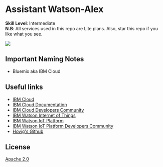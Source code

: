 # Assistant Watson-Alex

**__Skill Level__**: Intermediate
<br>**__N.B__**: All services used in this repo are Lite plans. Also, star this repo if you like what you see.


![](https://raw.githubusercontent.com/hovig/mic-sts-nlu-weather-tone-analyzer/master/img/mic-audio-full-code.png)

## Important Naming Notes

* Bluemix aka IBM Cloud


## Useful links

* [IBM Cloud](https://bluemix.net/)  
* [IBM Cloud Documentation](https://www.ng.bluemix.net/docs/)  
* [IBM Cloud Developers Community](http://developer.ibm.com/bluemix)  
* [IBM Watson Internet of Things](http://www.ibm.com/internet-of-things/)  
* [IBM Watson IoT Platform](http://www.ibm.com/internet-of-things/iot-solutions/watson-iot-platform/)   
* [IBM Watson IoT Platform Developers Community](https://developer.ibm.com/iotplatform/)
* [Hovig's Github](https://github.com/hovig?tab=repositories)

## License
[Apache 2.0](LICENSE)

